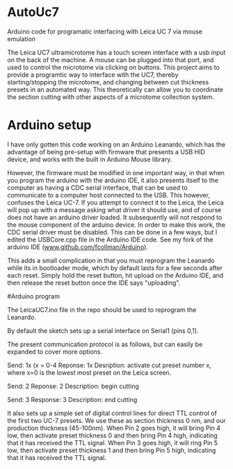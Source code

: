 # AutoUc7
Arduino code for programatic interfacing with Leica UC 7 via mouse emulation

The Leica UC7 ultramicrotome has a touch screen interface with a usb input on the back of the machine.  A mouse can be plugged into that port, and used to control the microtome via clicking on buttons.  This project aims to provide a programtic way to interface with the UC7, thereby starting/stopping the microtome, and changing between cut thickness presets in an automated way.  This theoretically can allow you to coordinate the section cutting with other aspects of a microtome collection system.

# Arduino setup
I have only gotten this code working on an Arduino Leanardo, which has the advantage of being pre-setup with firmware that presents a USB HID device, and works with the built in Arduino Mouse library.

However, the firmware must be modified in one important way, in that when you program the arduino with the arduino IDE, it also presents itself to the computer as having a CDC serial interface, that can be used to communicate to a computer host connected to the USB.  This however, confuses the Leica UC-7.  If you attempt to connect it to the Leica, the Leica will pop up with a message asking what driver it should use, and of course does not have an arduino driver loaded.  It subsequently will not respond to the mouse component of the arduino device.  In order to make this work, the CDC serial driver must be disabled.  This can be done in a few ways, but I edited the  USBCore.cpp file in the Arduino IDE code.  See my fork of the arduino IDE (www.github.com/fcollman/Arduino). 

This adds a small complication in that you must reprogram the Leanardo while its in bootloader mode, which by default lasts for a few seconds after each reset.  Simply hold the reset button, hit upload on the Arduino IDE, and then release the reset button once the IDE says "uploading". 

#Arduino program

The LeicaUC7.ino file in the repo should be used to reprogram the Leanardo.

By default the sketch sets up a serial interface on Serial1 (pins 0,1).

The present communication protocol is as follows, but can easily be expanded to cover more options.

Send: 1x (x = 0-4
Reponse: 1x
Desription: activate cut preset number x, where x=0 is the lowest most preset on the Leica screen.

Send: 2
Reponse: 2
Description: begin cutting

Send: 3
Response: 3
Description: end cutting

It also sets up a simple set of digital control lines for direct TTL control of the first two UC-7 presets.  We use these as section thickness 0 nm, and our production thickness (45-100nm).  When Pin 2 goes high, it will bring Pin 4 low, then activate preset thickness 0 and then bring Pin 4 high, indicating that it has received the TTL signal.  When Pin 3 goes high, it will ring Pin 5 low, then activate preset thickness 1 and then bring Pin 5 high, indicating that it has received the TTL signal. 

